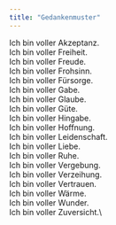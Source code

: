 ```yaml
---
title: "Gedankenmuster"
---
```


Ich bin voller Akzeptanz.\
Ich bin voller Freiheit.\
Ich bin voller Freude.\
Ich bin voller Frohsinn.\
Ich bin voller Fürsorge.\
Ich bin voller Gabe.\
Ich bin voller Glaube.\
Ich bin voller Güte.\
Ich bin voller Hingabe.\
Ich bin voller Hoffnung.\
Ich bin voller Leidenschaft.\
Ich bin voller Liebe.\
Ich bin voller Ruhe.\
Ich bin voller Vergebung.\
Ich bin voller Verzeihung.\
Ich bin voller Vertrauen.\
Ich bin voller Wärme.\
Ich bin voller Wunder.\
Ich bin voller Zuversicht.\